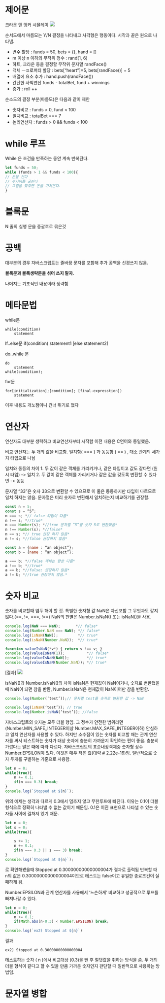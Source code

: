 # 제어문
크라운 앤 앵커 시뮬레이
![](4778FB58-7FA3-4201-8215-7B1FEEB0E4D1.png)


순서도에서 마름모는 Y/N 결정을 나타내고 사각형은 행동이다.
시작과 끝은 원으로 나타냄.

- 변수 할당 : funds = 50, bets = {}, hand = []
- m 이상 n 이하의 무작위 정수 : rand(1, 6)
- 하트, 크라운 등을 결정할 무작위 문자열 randFace()
- 객체 ㅡㅍ로퍼티 할당 : bets[“heart”]=5, bets[randFace()] = 5
- 배열에 요소 추가 : hand.push(randFace())
- 간단한 사칙연산 funds - totalBet, fund + winnings
- 증가 : roll ++ 

순소도의 결정 부분(마름모)은 다음과 같이 제한
- 숫자비교 : funds > 0, fund < 100
- 일치비교 : totalBet === 7
- 논리연산자 : funds > 0 && funds < 100

# while 루프
While 은 조건을 만족하는 동안 계속 반복된다.
```javascript
let funds = 50;
while (funds > 1 && funds < 100){
// 돈을 건다
// 주사위를 굴린다
// 그림을 맞추면 돈을 가져온다.
}
```

# 블록문
N 줄의 실행 문을 중괄호로 묶은것

# 공백 
대부분의 경우 자바스크립트는 줄바꿈 문자를 포함해 추가 공백을 신경쓰지 않음.

**블록문과 블록생략문을 섞어 쓰지 말자.**

나머지는 기초적인 내용이라 생략함

# 메타문법
while문
```
while(condition)
	statement
```

If..else문
if(condition)
	statement1
[else
	statement2]

do..while 문
```
do
	statement
while(condition);
````

for문 
```
for[initialization];[condition]; [final-expresstion])
	statement
```

이후 내용도 개노잼이니 건너 뛰기로 했다

# 연산자
연산자도 대부분 생략하고
비교연산자부터 시작함 이전 내용은 C언어와 동일했음.

비교 연산자는 두 개의 값을 비교함.
일치함( === ) 과 동등함 ( == ) , 대소 관계의 세가지 타입으로 나뉨

일치와 동등의 차이
	1. 두 값이 같은 객체를 가리키거나, 같은 타입이고 값도 같다면 (원시 타입) -> 일치
	2. 두 값이 같은 객체를 가리키거나 같은 값을 갖도록 변환할 수 있다면 -> 동등

문자열 “33”은 숫자 33으로 변환할 수 있으므로 이 둘은 동등하지만 타입이 다르므로 일치 하지는 않음. 문자열은 미리 숫자로 변환해서 일치하는지 비교하기를 권장함.
```javascript
const n = 5;
const s = “5”;
n === s; *// false 타입이 다름*
n !== s; *//true*
n === Number(s); *//true 문자열 “5”를 숫자 5로 변환했음*
n !== Number(s); *//false*
n == s; *// true 권장 하지 않음*
n != s; *//false 권장하지 않음*

const a = {name : “an object”};
const b = {name : “an object”};

a === b; *//false 객체는 항상 다름*
a !== b; *//true*
a == b; *//false; 권장하지 않음*
a != b; *//true 권장하지 않음.*
```

# 숫자 비교
숫자를 비교할때 염두 해야 할 것.
특별한 숫자형 값 NaN은 자신포함 그 무엇과도 같지 않다.(==, !=, ===, !==)
NaN의 판별은 Number.isNaN() 또는 isNaN()을 사용.

```javascript
console.log(NaN === NaN);       *// false*
console.log(Number.NaN === NaN); *// false*
console.log(isNaN(NaN));         *// true*
console.log(isNaN(Number.NaN));  *// true*

function valueIsNaN(*v*) { return v !== v; }
console.log(valueIsNaN(1));          *// false*
console.log(valueIsNaN(NaN));        *// true*
console.log(valueIsNaN(Number.NaN)); *// true*
```

[결과]
![](A4AC937B-10F0-4493-AED1-C8ED7196CA9B.png)

isNaN()과 Number.isNaN()의 차이
isNaN은 현재값이 NaN이거나, 숫자로 변환했을 때 NaN이 되면 참을 반환,
Number.isNaN은 현재값이 NaN이어만 참을 반환함.
```javascript
console.log(Number(‘test’));// 문자열 test를 숫자로 변환한 값 -> NaN

console.log(isNaN(‘test’)); // true
console.log(Number.isNaN(‘test’)); //false
```

자바스크립트의 숫자는 모두 더블 형임.
그 정수가 안전한 범위라면 (Number.MIN_SAFE_INTEGER이상 Number.MAX_SAFE_INTEGER이하) 안심하고 일치 연산자를 사용할 수 있다. 하지만 소수점이 있는 숫자를 비교할 때는 관계 연산자를 써서 테스트하는 숫자가 대상 숫자에 충분히 가까운지 확인하는 편이 좋음.
충분히 가깝다는 말은 때에 따라 다르다. 자바스크립트의 표준내장객체중 숫자형 상수 Number.EPSILON이 있다. 이것은 매우 작은 값(대략 # 2.22e-16)임.
일반적으로 숫자 두개를 구별하는 기준으로 사용함.

```javascript
let n = 0;
while(true){
    n += 0.1;
    if(n === 0.3) break;
}
console.log(`Stopped at ${n}`);
```
위의 예제는 생각과 다르게 0.3에서 멈추지 않고 무한루프에 빠진다.
이유는 0.1이 더블 형식으로 정확히 나타낼 수 없는 값이기 때문임. 0.1은 이진 표현으로 나타낼 수 있는 숫자들 사이에 결쳐저 있기 때문. 
```javascript
let n = 0;
let s = 0;
while(true){
    
    s += 1;
    n += 0.1;
    if(n === 0.3 || s === 3) break;
}
console.log(`Stopped at ${n}`);
```
로 확인해봤을때
Stopped at 0.30000000000000004가 결과로 출력됨
반복할 때 n의 값은 0.30000000000000004이므로 테스트는 false이고 유일한 종료조건이 실패하게 됨.

Number.EPSILON과 관계 연산자를 사용해서 ‘느슨하게’ 비교하고 성공적으로 루프를 빠져나갈 수 있다.
```javascript
let n = 0;
while(true){
    n += 0.1;
    if(Math.abs(n-0.3) < Number.EPSILON) break;
}
console.log(`ex2) Stopped at ${n}`)
```

결과
```
ex2) Stopped at 0.30000000000000004
```

테스트하는 숫자 ( n )에서 비교대상 (0.3)을 뺀 후 절댓값을 취하는 방식을 씀. 
두 개의 더블 형식이 같다고 할 수 있을 만큼 가까운 숫자인지 판단할 때 일반적으로 사용하는 방법임.

# 문자열 병합